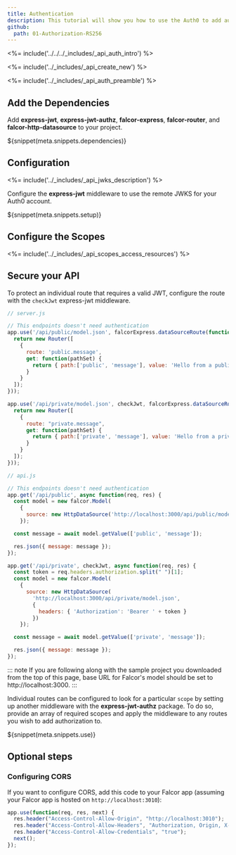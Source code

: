 ```yaml
---
title: Authentication
description: This tutorial will show you how to use the Auth0 to add authorization to your Falcor API.
github:
  path: 01-Authorization-RS256
---
```


<%= include('../../../_includes/_api_auth_intro') %>

<%= include('../_includes/_api_create_new') %>

<%= include('../_includes/_api_auth_preamble') %>

## Add the Dependencies

Add **express-jwt**, **express-jwt-authz**, **falcor-express**, **falcor-router**, and **falcor-http-datasource** to your project.

${snippet(meta.snippets.dependencies)}

## Configuration

<%= include('../_includes/_api_jwks_description') %>

Configure the **express-jwt** middleware to use the remote JWKS for your Auth0 account.

${snippet(meta.snippets.setup)}

## Configure the Scopes

<%= include('../_includes/_api_scopes_access_resources') %>

## Secure your API

To protect an individual route that requires a valid JWT, configure the route with the `checkJwt` express-jwt middleware.

```js
// server.js

// This endpoints doesn't need authentication
app.use('/api/public/model.json', falcorExpress.dataSourceRoute(function(req, res) {
  return new Router([
    {
      route: 'public.message',
      get: function(pathSet) {
        return { path:['public', 'message'], value: 'Hello from a public endpoint! You don\'t need to be authenticated to see this.' };
      }
    }
  ]);
}));

app.use('/api/private/model.json', checkJwt, falcorExpress.dataSourceRoute(function(req, res) {
  return new Router([
    {
      route: "private.message",
      get: function(pathSet) {
        return { path:['private', 'message'], value: 'Hello from a private endpoint! You need to be authenticated to see this.' };
      }
    }
  ]);
}));
```

```js
// api.js

// This endpoints doesn't need authentication
app.get('/api/public', async function(req, res) {
  const model = new falcor.Model(
    {
      source: new HttpDataSource('http://localhost:3000/api/public/model.json')
    });

  const message = await model.getValue(['public', 'message']);

  res.json({ message: message });
});

app.get('/api/private', checkJwt, async function(req, res) {
  const token = req.headers.authorization.split(" ")[1];
  const model = new falcor.Model(
    {
      source: new HttpDataSource(
        'http://localhost:3000/api/private/model.json',
        {
          headers: { 'Authorization': 'Bearer ' + token }
        })
    });

  const message = await model.getValue(['private', 'message']);

  res.json({ message: message });
});
```

::: note
If you are following along with the sample project you downloaded from the top of this page, base URL for Falcor's model should be set to http://localhost:3000.
:::

Individual routes can be configured to look for a particular `scope` by setting up another middleware with the **express-jwt-authz** package. To do so, provide an array of required scopes and apply the middleware to any routes you wish to add authorization to.

${snippet(meta.snippets.use)}

## Optional steps

### Configuring CORS

If you want to configure CORS, add this code to your Falcor app (assuming your Falcor app is hosted on `http://localhost:3010`):

```js
app.use(function(req, res, next) {
  res.header("Access-Control-Allow-Origin", "http://localhost:3010");
  res.header("Access-Control-Allow-Headers", "Authorization, Origin, X-Requested-With, Content-Type, Accept");
  res.header("Access-Control-Allow-Credentials", "true");
  next();
});
```
